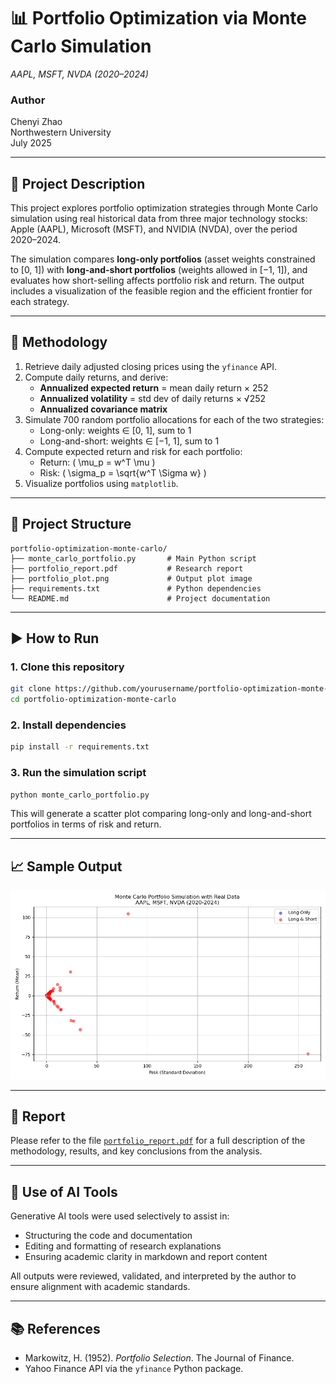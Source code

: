 
# 📊 Portfolio Optimization via Monte Carlo Simulation  
*AAPL, MSFT, NVDA (2020–2024)*

### Author  
Chenyi Zhao  
Northwestern University  
July 2025

---

## 📘 Project Description

This project explores portfolio optimization strategies through Monte Carlo simulation using real historical data from three major technology stocks: Apple (AAPL), Microsoft (MSFT), and NVIDIA (NVDA), over the period 2020–2024.

The simulation compares **long-only portfolios** (asset weights constrained to [0, 1]) with **long-and-short portfolios** (weights allowed in [−1, 1]), and evaluates how short-selling affects portfolio risk and return. The output includes a visualization of the feasible region and the efficient frontier for each strategy.

---

## 🧮 Methodology

1. Retrieve daily adjusted closing prices using the `yfinance` API.
2. Compute daily returns, and derive:
   - **Annualized expected return** = mean daily return × 252
   - **Annualized volatility** = std dev of daily returns × √252
   - **Annualized covariance matrix**
3. Simulate 700 random portfolio allocations for each of the two strategies:
   - Long-only: weights ∈ [0, 1], sum to 1
   - Long-and-short: weights ∈ [−1, 1], sum to 1
4. Compute expected return and risk for each portfolio:
   - Return: \( \mu_p = w^T \mu \)
   - Risk: \( \sigma_p = \sqrt{w^T \Sigma w} \)
5. Visualize portfolios using `matplotlib`.

---

## 📂 Project Structure

```
portfolio-optimization-monte-carlo/
├── monte_carlo_portfolio.py       # Main Python script
├── portfolio_report.pdf           # Research report
├── portfolio_plot.png             # Output plot image
├── requirements.txt               # Python dependencies
└── README.md                      # Project documentation
```

---

## ▶️ How to Run

### 1. Clone this repository

```bash
git clone https://github.com/yourusername/portfolio-optimization-monte-carlo.git
cd portfolio-optimization-monte-carlo
```

### 2. Install dependencies

```bash
pip install -r requirements.txt
```

### 3. Run the simulation script

```bash
python monte_carlo_portfolio.py
```

This will generate a scatter plot comparing long-only and long-and-short portfolios in terms of risk and return.

---

## 📈 Sample Output

![Portfolio Simulation Plot](portfolio_plot.png)

---

## 📑 Report

Please refer to the file [`portfolio_report.pdf`](./portfolio_report.pdf) for a full description of the methodology, results, and key conclusions from the analysis.

---

## 🧠 Use of AI Tools

Generative AI tools were used selectively to assist in:
- Structuring the code and documentation
- Editing and formatting of research explanations
- Ensuring academic clarity in markdown and report content

All outputs were reviewed, validated, and interpreted by the author to ensure alignment with academic standards.

---

## 📚 References

- Markowitz, H. (1952). *Portfolio Selection*. The Journal of Finance.
- Yahoo Finance API via the `yfinance` Python package.
